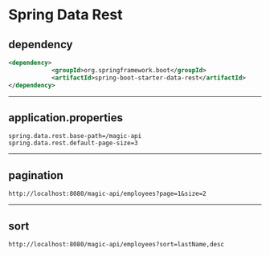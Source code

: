 # Spring Data Rest

## dependency

```xml
<dependency>
			<groupId>org.springframework.boot</groupId>
			<artifactId>spring-boot-starter-data-rest</artifactId>
</dependency>
```

---

## application.properties

```
spring.data.rest.base-path=/magic-api
spring.data.rest.default-page-size=3
```

---

## pagination

```
http://localhost:8080/magic-api/employees?page=1&size=2
```

---

## sort

```
http://localhost:8080/magic-api/employees?sort=lastName,desc
```